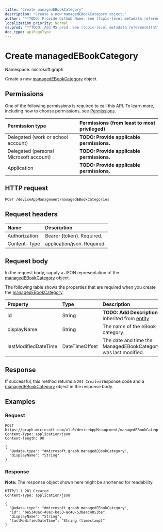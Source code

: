 ```yaml
---
title: "Create managedEBookCategory"
description: "Create a new managedEBookCategory object."
author: "**TODO: Provide Github Name. See [topic-level metadata reference](https://msgo.azurewebsites.net/add/document/guidelines/metadata.html#topic-level-metadata)**"
localization_priority: Normal
ms.prod: "**TODO: Add MS prod. See [topic-level metadata reference](https://msgo.azurewebsites.net/add/document/guidelines/metadata.html#topic-level-metadata)**"
doc_type: apiPageType
---
```


# Create managedEBookCategory
Namespace: microsoft.graph



Create a new [managedEBookCategory](../resources/managedebookcategory.md) object.

## Permissions
One of the following permissions is required to call this API. To learn more, including how to choose permissions, see [Permissions](/graph/permissions-reference).

|Permission type|Permissions (from least to most privileged)|
|:---|:---|
|Delegated (work or school account)|**TODO: Provide applicable permissions.**|
|Delegated (personal Microsoft account)|**TODO: Provide applicable permissions.**|
|Application|**TODO: Provide applicable permissions.**|

## HTTP request

<!-- {
  "blockType": "ignored"
}
-->
``` http
POST /deviceAppManagement/managedEBookCategories
```

## Request headers
|Name|Description|
|:---|:---|
|Authorization|Bearer {token}. Required.|
|Content-Type|application/json. Required.|

## Request body
In the request body, supply a JSON representation of the [managedEBookCategory](../resources/managedebookcategory.md) object.

The following table shows the properties that are required when you create the [managedEBookCategory](../resources/managedebookcategory.md).

|Property|Type|Description|
|:---|:---|:---|
|id|String|**TODO: Add Description** Inherited from [entity](../resources/entity.md)|
|displayName|String|The name of the eBook category.|
|lastModifiedDateTime|DateTimeOffset|The date and time the ManagedEBookCategory was last modified.|



## Response

If successful, this method returns a `201 Created` response code and a [managedEBookCategory](../resources/managedebookcategory.md) object in the response body.

## Examples

### Request
<!-- {
  "blockType": "request",
  "name": "create_managedebookcategory_from_"
}
-->
``` http
POST https://graph.microsoft.com/v1.0/deviceAppManagement/managedEBookCategories
Content-Type: application/json
Content-length: 90

{
  "@odata.type": "#microsoft.graph.managedEBookCategory",
  "displayName": "String"
}
```


### Response
**Note:** The response object shown here might be shortened for readability.
<!-- {
  "blockType": "response",
  "truncated": true,
  "@odata.type": "microsoft.graph.managedEBookCategory"
}
-->
``` http
HTTP/1.1 201 Created
Content-Type: application/json

{
  "@odata.type": "#microsoft.graph.managedEBookCategory",
  "id": "be5340ac-40ac-be53-ac40-53beac4053be",
  "displayName": "String",
  "lastModifiedDateTime": "String (timestamp)"
}
```

